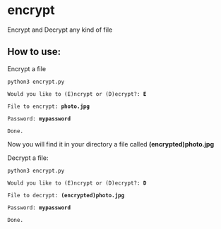 # encrypt
Encrypt and Decrypt any kind of file

<h2>How to use:</h2>

<p>Encrypt a file</p>

<code>python3 encrypt.py</code>

<p><code>Would you like to (E)ncrypt or (D)ecrypt?: <strong>E</strong></code></p>

<p><code>File to encrypt: <strong>photo.jpg</strong></code></p>

<p><code>Password: <strong>mypassword</strong></code></p>

<p><code>Done.</code></p>

<p>Now you will find it in your directory a file called <strong>(encrypted)photo.jpg</strong>

<p>Decrypt a file:</p>

<code>python3 encrypt.py</code>

<p><code>Would you like to (E)ncrypt or (D)ecrypt?: <strong>D</strong></code></p>

<p><code>File to decrypt: <strong>(encrypted)photo.jpg</strong></code></p>

<p><code>Password: <strong>mypassword</strong></code></p>

<p><code>Done.</code></p>
